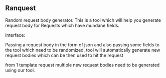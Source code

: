 ## Ranquest

Random request body generator. This is a tool which will help you generate request body for Requests which have mundane fields.

Interface:

Passing a request body in the form of json and also passing some fields to the tool which need to be randomized, tool will automatically generate
new request bodies which can be then used to hit the request

from 1 template request multiple new request bodies need to be generated using our tool.

 
